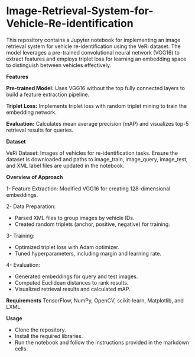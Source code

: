 # Image-Retrieval-System-for-Vehicle-Re-identification

This repository contains a Jupyter notebook for implementing an image retrieval system for vehicle re-identification using the VeRi dataset. The model leverages a pre-trained convolutional neural network (VGG16) to extract features and employs triplet loss for learning an embedding space to distinguish between vehicles effectively.

**Features**

**Pre-trained Model:** Uses VGG16 without the top fully connected layers to build a feature extraction pipeline.

**Triplet Loss:** Implements triplet loss with random triplet mining to train the embedding network.

**Evaluation:** Calculates mean average precision (mAP) and visualizes top-5 retrieval results for queries.


**Dataset**

VeRi Dataset: Images of vehicles for re-identification tasks.
Ensure the dataset is downloaded and paths to image_train, image_query, image_test, and XML label files are updated in the notebook.

**Overview of Approach**

1- Feature Extraction: Modified VGG16 for creating 128-dimensional embeddings.

2- Data Preparation:
   - Parsed XML files to group images by vehicle IDs.
   - Created random triplets (anchor, positive, negative) for training.
     
3- Training:
   - Optimized triplet loss with Adam optimizer.
   - Tuned hyperparameters, including margin and learning rate.

     
4- Evaluation:
   - Generated embeddings for query and test images.
   - Computed Euclidean distances to rank results.
   - Visualized retrieval results and calculated mAP.

     
**Requirements**
TensorFlow, NumPy, OpenCV, scikit-learn, Matplotlib, and LXML.


**Usage**
- Clone the repository.
- Install the required libraries.
- Run the notebook and follow the instructions provided in the markdown cells.
